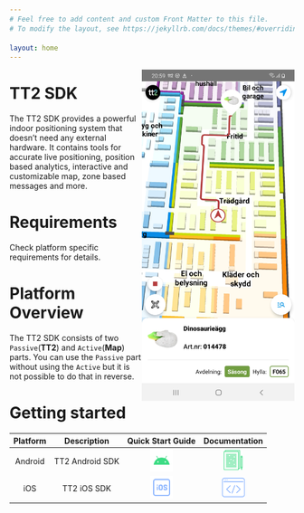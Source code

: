 ```yaml
---
# Feel free to add content and custom Front Matter to this file.
# To modify the layout, see https://jekyllrb.com/docs/themes/#overriding-theme-defaults

layout: home
---
```


<img align="right" src="res/Screenshot_TT2POC.jpg" width="270">

# TT2 SDK

The TT2 SDK provides a powerful indoor positioning system that doesn’t need any external hardware. It contains tools for
accurate live positioning, position based analytics, interactive and customizable map, zone based messages and more. 

# Requirements

Check platform specific requirements for details.

# Platform Overview

The TT2 SDK consists of two `Passive`(**TT2**) and `Active`(**Map**) parts. You can use the `Passive` part without using
the `Active` but it is not possible to do that in reverse.

# Getting started

| Platform  | Description | Quick Start Guide | Documentation
|     :---:      |     :---:      |     :---:      |     :---:      |
| Android  | TT2 Android SDK  | [<img src="res/android.svg" width="40" height="40" />](android.html) | [<img src="res/doc-android.svg" width="35" height="35" />](./android/index.html) |
| iOS   | TT2 iOS SDK   | [<img src="res/ios.svg" width="40" height="40" />](ios.md)  | [<img src="res/sample-ios.svg" width="40" height="40" />](ios.md#code-samples) |